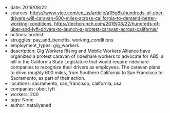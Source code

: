 - date: 2019/08/22
- sources: https://www.vice.com/en_us/article/a35g8k/hundreds-of-uber-drivers-will-caravan-600-miles-across-california-to-demand-better-working-conditions, https://techcrunch.com/2019/08/22/hundreds-of-uber-and-lyft-drivers-to-launch-a-protest-caravan-across-california/
- actions: protest
- struggles: pay_and_benefits, working_conditions
- employment_types: gig_workers
- description: Gig Workers Rising and Mobile Workers Alliance have organized a protest caravan of rideshare workers to advocate for AB5, a bill in the California State Legislature that would require rideshare companies to recognize their drivers as employees. The caravan plans to drive roughly 600 miles, from Southern California to San Francisco to Sacramento, as part of their action.
- locations: sacramento, san_francisco, california, usa
- companies: uber, lyft
- workers: 200
- tags: None
- author: nataliyaned
